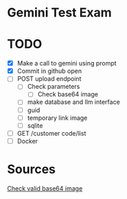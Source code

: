 # Gemini Test Exam

# TODO

- [x] Make a call to gemini using prompt
- [x] Commit in github open
- [ ] POST upload endpoint
  - [ ] Check parameters
    - [ ] Check base64 image
  - [ ] make database and llm interface
  - [ ] guid
  - [ ] temporary link image
  - [ ] sqlite
- [ ] GET /customer code/list
- [ ] Docker

# Sources

[Check valid base64 image](https://stackoverflow.com/questions/32540364/javascript-check-if-valid-base64-image)
